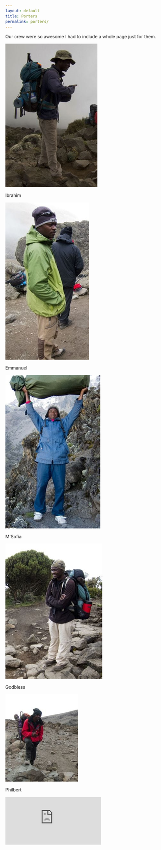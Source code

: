 ```yaml
---
layout: default
title: Porters
permalink: porters/
---
```

Our crew were so awesome I had to include a whole page just for them.

![](/assets/optimised/ibrahim.jpg "ibrahim")

Ibrahim

![](/assets/optimised/emmanuel.jpg "emmanuel")

Emmanuel

![](/assets/optimised/msofia.jpg "msofia")

M'Sofia

![](/assets/optimised/godbless.jpg "godbless")

Godbless

![](/assets/optimised/philbert.jpg "philbert")

Philbert

<iframe src="http://www.youtube.com/embed/QTdBU1i6moo" frameborder="0"></iframe>
